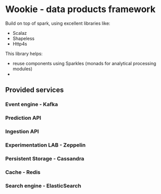 # Wookie - data products framework

Build on top of spark, using excellent libraries like:
* Scalaz
* Shapeless
* Http4s

This library helps:
* reuse components using Sparkles (monads for analytical processing modules)
* 

## Provided services ##

### Event engine - Kafka ###

### Prediction API ###

### Ingestion API ###

### Experimentation LAB - Zeppelin ###

### Persistent Storage - Cassandra ###

### Cache - Redis ###

### Search engine - ElasticSearch ###

